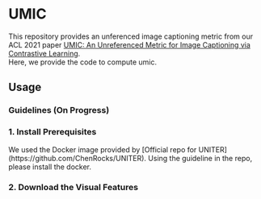 # UMIC
This repository provides an unferenced image captioning metric from our ACL 2021 paper [UMIC: An Unreferenced Metric for Image Captioning via Contrastive Learning](https://aclanthology.org/2021.acl-short.29.pdf). <br> Here, we provide the code to compute umic.


<h2> Usage </h2>
<h3> Guidelines (On Progress) </h3>
<h3> 1. Install Prerequisites </h3>
We used the Docker image provided by [Official repo for UNITER](https://github.com/ChenRocks/UNITER). Using the guideline in the repo, please install the docker.

<h3> 2. Download the Visual Features </h3>


